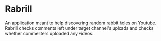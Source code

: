 # Rabrill 

An application meant to help discovering random rabbit holes on Youtube. Rabrill checks comments left under target channel's uploads and checks whether commenters uploaded any videos.


